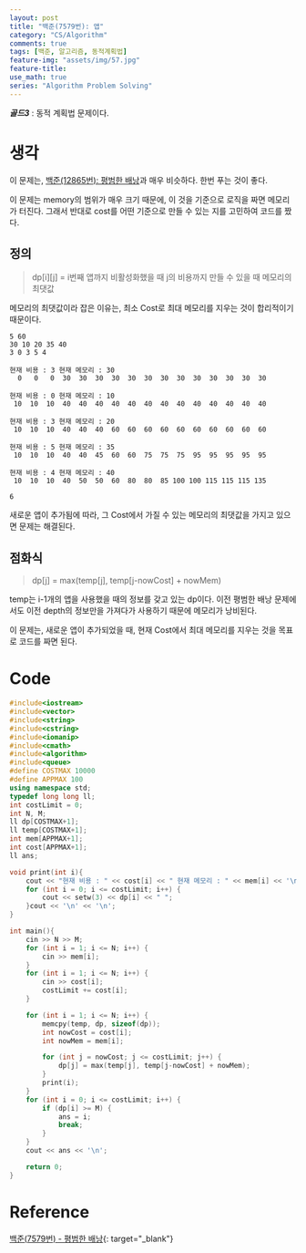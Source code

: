 ```yaml
---
layout: post
title: "백준(7579번): 앱"
category: "CS/Algorithm"
comments: true
tags: [백준, 알고리즘, 동적계획법]
feature-img: "assets/img/57.jpg"
feature-title:
use_math: true
series: "Algorithm Problem Solving"
---
```


**_골드3_** : 동적 계획법 문제이다.

# 생각

이 문제는, [백준(12865번): 평범한 배낭](https://wansook0316.github.io/cs/algorithm/2020/04/17/백준-평범한-배낭.html)과 매우 비슷하다. 한번 푸는 것이 좋다.

이 문제는 memory의 범위가 매우 크기 때문에, 이 것을 기준으로 로직을 짜면 메모리가 터진다. 그래서 반대로 cost를 어떤 기준으로 만들 수 있는 지를 고민하여 코드를 짰다.

## 정의

> dp[i][j] = i번째 앱까지 비활성화했을 때 j의 비용까지 만들 수 있을 때 메모리의 최댓값

메모리의 최댓값이라 잡은 이유는, 최소 Cost로 최대 메모리를 지우는 것이 합리적이기 때문이다.

```
5 60
30 10 20 35 40
3 0 3 5 4

현재 비용 : 3 현재 메모리 : 30
  0   0   0  30  30  30  30  30  30  30  30  30  30  30  30  30

현재 비용 : 0 현재 메모리 : 10
 10  10  10  40  40  40  40  40  40  40  40  40  40  40  40  40

현재 비용 : 3 현재 메모리 : 20
 10  10  10  40  40  40  60  60  60  60  60  60  60  60  60  60

현재 비용 : 5 현재 메모리 : 35
 10  10  10  40  40  45  60  60  75  75  75  95  95  95  95  95

현재 비용 : 4 현재 메모리 : 40
 10  10  10  40  50  50  60  80  80  85 100 100 115 115 115 135

6
```

새로운 앱이 추가됨에 따라, 그 Cost에서 가질 수 있는 메모리의 최댓값을 가지고 있으면 문제는 해결된다.

## 점화식

> dp[j] = max(temp[j], temp[j-nowCost] + nowMem)

temp는 i-1개의 앱을 사용했을 때의 정보를 갖고 있는 dp이다. 이전 평범한 배낭 문제에서도 이전 depth의 정보만을 가져다가 사용하기 때문에 메모리가 낭비된다.

이 문제는, 새로운 앱이 추가되었을 때, 현재 Cost에서 최대 메모리를 지우는 것을 목표로 코드를 짜면 된다.

# Code

```c++
#include<iostream>
#include<vector>
#include<string>
#include<cstring>
#include<iomanip>
#include<cmath>
#include<algorithm>
#include<queue>
#define COSTMAX 10000
#define APPMAX 100
using namespace std;
typedef long long ll;
int costLimit = 0;
int N, M;
ll dp[COSTMAX+1];
ll temp[COSTMAX+1];
int mem[APPMAX+1];
int cost[APPMAX+1];
ll ans;

void print(int i){
    cout << "현재 비용 : " << cost[i] << " 현재 메모리 : " << mem[i] << '\n';
    for (int i = 0; i <= costLimit; i++) {
        cout << setw(3) << dp[i] << " ";
    }cout << '\n' << '\n';
}

int main(){
    cin >> N >> M;
    for (int i = 1; i <= N; i++) {
        cin >> mem[i];
    }
    for (int i = 1; i <= N; i++) {
        cin >> cost[i];
        costLimit += cost[i];
    }

    for (int i = 1; i <= N; i++) {
        memcpy(temp, dp, sizeof(dp));
        int nowCost = cost[i];
        int nowMem = mem[i];

        for (int j = nowCost; j <= costLimit; j++) {
            dp[j] = max(temp[j], temp[j-nowCost] + nowMem);
        }
        print(i);
    }
    for (int i = 0; i <= costLimit; i++) {
        if (dp[i] >= M) {
            ans = i;
            break;
        }
    }
    cout << ans << '\n';

    return 0;
}
```

# Reference

[백준(7579번) - 평범한 배낭](https://www.acmicpc.net/problem/7579){: target="\_blank"}
